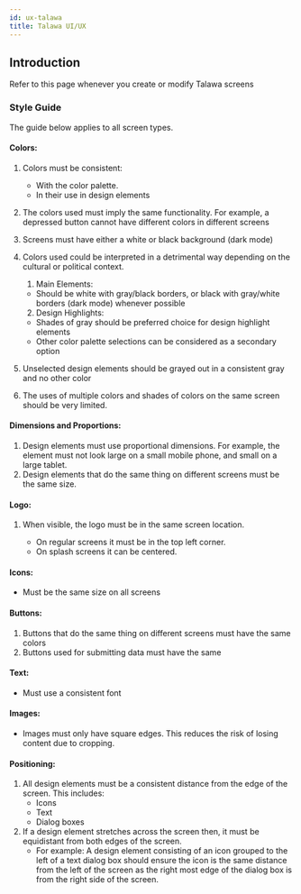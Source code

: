 ```yaml
---
id: ux-talawa
title: Talawa UI/UX
---
```


## Introduction

Refer to this page whenever you create or modify Talawa screens

### Style Guide

The guide below applies to all screen types.

#### Colors:

1.  Colors must be consistent:

    - With the color palette.
    - In their use in design elements

2.  The colors used must imply the same functionality. For example, a depressed button cannot
    have different colors in different screens
3.  Screens must have either a white or black background (dark mode)
4.  Colors used could be interpreted in a detrimental way depending on the cultural or political context.

    1.  Main Elements:

    - Should be white with gray/black borders, or black with gray/white borders (dark mode) whenever possible

    2.  Design Highlights:

    - Shades of gray should be preferred choice for design highlight elements
    - Other color palette selections can be considered as a secondary option

5.  Unselected design elements should be grayed out in a consistent gray and no other color
6.  The uses of multiple colors and shades of colors on the same screen should be very limited.

#### Dimensions and Proportions:

1.  Design elements must use proportional dimensions. For example, the element must not look
    large on a small mobile phone, and small on a large tablet.
2.  Design elements that do the same thing on different screens must be the same size.

#### Logo:

1.  When visible, the logo must be in the same screen location.

    - On regular screens it must be in the top left corner.
    - On splash screens it can be centered.

#### Icons:

- Must be the same size on all screens

#### Buttons:

1. Buttons that do the same thing on different screens must have the same colors
2. Buttons used for submitting data must have the same

#### Text:

- Must use a consistent font

#### Images:

- Images must only have square edges. This reduces the risk of losing content due to cropping.

#### Positioning:

1.  All design elements must be a consistent distance from the edge of the screen. This includes:
    - Icons
    - Text
    - Dialog boxes
2.  If a design element stretches across the screen then, it must be equidistant from both edges of the screen.
    - For example: A design element consisting of an icon grouped to the left of a text dialog box should ensure the icon is the same distance from the left of the screen as the right most edge of the dialog box is from the right side of the screen.
